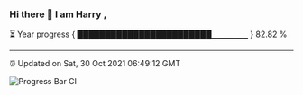 ### Hi there 👋 I am Harry , 

⏳ Year progress { ████████████████████████▁▁▁▁▁▁ } 82.82 %

---

⏰ Updated on Sat, 30 Oct 2021 06:49:12 GMT

![Progress Bar CI](https://github.com/duykhang68/duykhang68/workflows/Progress%20Bar%20CI/badge.svg)
